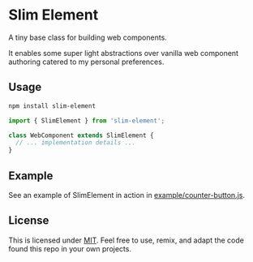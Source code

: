 # Slim Element

A tiny base class for building web components.

It enables some super light abstractions over vanilla web component authoring catered to my personal preferences.

## Usage

```bash
npm install slim-element
```

```js
import { SlimElement } from 'slim-element';

class WebComponent extends SlimElement {
  // ... implementation details ...
}
```

## Example

See an example of SlimElement in action in [example/counter-button.js](https://github.com/hawkticehurst/slim-element/blob/main/example/counter-button.js).

## License

This is licensed under [MIT](./LICENSE). Feel free to use, remix, and adapt the code found this repo in your own projects.
